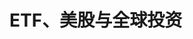# ETF、美股与全球投资




















































































































































































































































































